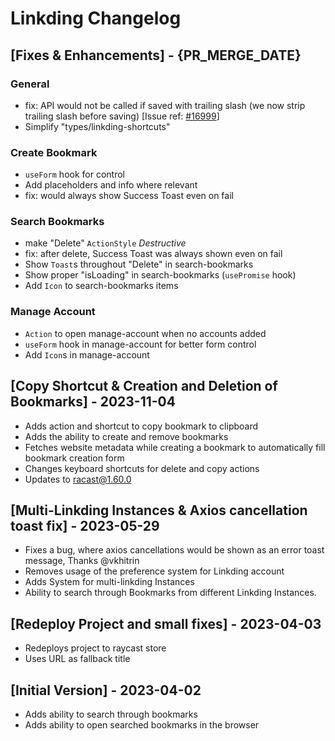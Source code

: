 # Linkding Changelog

## [Fixes & Enhancements] - {PR_MERGE_DATE}

### General
- fix: API would not be called if saved with trailing slash (we now strip trailing slash before saving) [Issue ref: [#16999](https://github.com/raycast/extensions/issues/16999)]
- Simplify "types/linkding-shortcuts"

### Create Bookmark
- `useForm` hook for control
- Add placeholders and info where relevant
- fix: would always show Success Toast even on fail

### Search Bookmarks
- make "Delete" `ActionStyle` _Destructive_
- fix: after delete, Success Toast was always shown even on fail
- Show `Toast`s throughout "Delete" in search-bookmarks
- Show proper "isLoading" in search-bookmarks (`usePromise` hook)
- Add `Icon` to search-bookmarks items

### Manage Account
- `Action` to open manage-account when no accounts added
- `useForm` hook in manage-account for better form control
- Add `Icon`s in manage-account

## [Copy Shortcut & Creation and Deletion of Bookmarks] - 2023-11-04

- Adds action and shortcut to copy bookmark to clipboard
- Adds the ability to create and remove bookmarks
- Fetches website metadata while creating a bookmark to automatically fill bookmark creation form
- Changes keyboard shortcuts for delete and copy actions
- Updates to racast@1.60.0

## [Multi-Linkding Instances & Axios cancellation toast fix] - 2023-05-29
- Fixes a bug, where axios cancellations would be shown as an error toast message, Thanks @vkhitrin
- Removes usage of the preference system for Linkding account
- Adds System for multi-linkding Instances
- Ability to search through Bookmarks from different Linkding Instances.

## [Redeploy Project and small fixes] - 2023-04-03

- Redeploys project to raycast store
- Uses URL as fallback title

## [Initial Version] - 2023-04-02

- Adds ability to search through bookmarks
- Adds ability to open searched bookmarks in the browser
